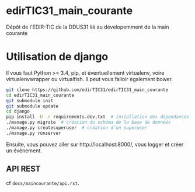 # edirTIC31_main_courante
Dépôt de l'EDIR-TIC de la DDUS31 lié au dévelopemment de la main courante

# Utilisation de django

Il vous faut Python >= 3.4, pip, et éventuellement virtualenv, voire virtualenvwrapper ou virtualfish. Il peut vous falloir également bower.

```bash
git clone https://github.com/edirTIC31/edirTIC31_main_courante
cd edirTIC31_main_courante
git submodule init
git submodule update
cd django
pip install -U -r requirements.dev.txt  # installation des dépendances
./manage.py migrate  # création du schéma de la base de données
./manage.py createsuperuser  # création d’un superuser
./manage.py runserver
```

Ensuite, vous pouvez aller sur http://localhost:8000/, vous logger et créer un évènement.

## API REST

cf ``docs/maincourante/api.rst``.
